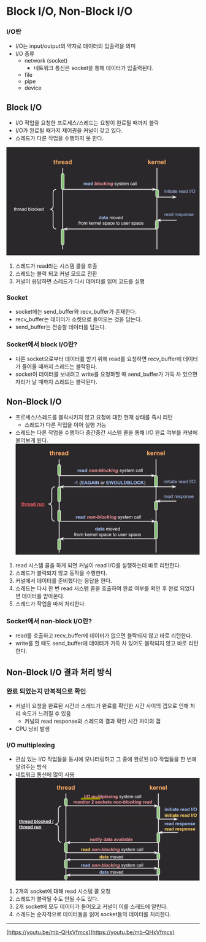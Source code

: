 # Block I/O, Non-Block I/O
### I/O란

- I/O는 input/output의 약자로 데이터의 입출력을 의미
- I/O 종류
    - network (socket)
        - 네트워크 통신은 socket을 통해 데이터가 입출력된다.
    - file
    - pipe
    - device

## Block I/O

- I/O 작업을 요청한 프로세스/스레드는 요청이 완료될 때까지 블락
- I/O가 완료될 때가지 제어권을 커널이 갖고 있다.
- 스레드가 다른 작업을 수행하지 못 한다.

![img.png](../image/bio.png)

1. 스레드가 read라는 시스템 콜을 호출
2. 스레드는 블락 되고 커널 모드로 전환
3. 커널이 응답하면 스레드가 다시 데이터를 읽어 코드를 실행

### Socket

- socket에는 send_buffer와 recv_buffer가 존재한다.
- recv_buffer는 데이터가 소켓으로 들어오는 것을 담는다.
- send_buffer는 전송할 데이터를 담는다.

### Socket에서 block I/O란?

- 다른 socket으로부터 데이터를 받기 위해 read를 요청하면 recv_buffer에 데이터가 들어올 때까지 스레드는 블락된다.
- socket이 데이터를 보내려고 write를 요청하할 때 send_buffer가 가득 차 있으면 자리가 날 때까지 스레드는 블락된다.

## Non-Block I/O

- 프로세스/스레드를 블락시키지 않고 요청에 대한 현재 상태를 즉시 리턴
    - 스레드가 다른 작업을 이어 실행 가능
- 스레드는 다른 작업을 수행하다 중간중간 시스템 콜을 통해 I/O 완료 여부를 커널에 물어보게 된다.
![img.png](../image/nio.png)

1. read 시스템 콜을 하게 되면 커널이 read I/O를 실행하는데 바로 리턴한다.
2. 스레드가 블락되지 않고 동작을 수행한다.
3. 커널에서 데이터를 준비했다는 응답을 한다.
4. 스레드는 다시 한 번 read 시스템 콜을 호출하여 완료 여부를 확인 후 완료 되었다면 데이터를 받아온다.
5. 스레드가 작업을 마저 처리한다.

### Socket에서 non-block I/O란?

- read를 호출하고 recv_buffer에 데이터가 없으면 블락되지 않고 바로 리턴한다.
- write를 할 때도 send_buffer에 데이터가 가득 차 있어도 블락되지 않고 바로 리턴한다.

## Non-Block I/O 결과 처리 방식

### 완료 되었는지 반복적으로 확인

- 커널이 요청을 완료된 시간과 스레드가 완료를 확인한 시간 사이의 갭으로 인해 처리 속도가 느려질 수 있음
    - 커널의 read response와 스레드의 결과 확인 시간 차이의 갭
- CPU 낭비 발생

### I/O multiplexing

- 관심 있는 I/O 작업들을 동시에 모니터링하고 그 중에 완료된 I/O 작업들을 한 번에 알려주는 방식
- 네트워크 통신에 많이 사용
![img.png](../image/io-multiplexing.png)
1. 2개의 socket에 대해 read 시스템 콜 요청
2. 스레드가 블락될 수도 안될 수도 있다.
3. 2개 socket에 모두 데이터가 들어오고 커널이 이를 스레드에 알린다.
4. 스레드는 순차적으로 데이터들을 읽어 socket들의 데이터를 처리한다.

---

[https://youtu.be/mb-QHxVfmcs](https://youtu.be/mb-QHxVfmcs)
